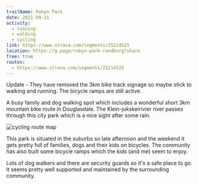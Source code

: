 ```yaml
---
trailName: Robyn Park
date: 2021-09-21
activity:
  - running
  - walking
  - cycling
link: https://www.strava.com/segments/25214525
location: https://g.page/robyn-park-randburg?share
free: true
routes: 
  - https://www.strava.com/segments/25214525
---
```


Update - They have removed the 3km bike track signage so maybe stick to walking and running. The bicycle ramps are still active.

A busy family and dog walking spot which includes a wonderful short 3km mountain bike route in Douglasdale. The Klein-jukskeirivier river passes through this city park which is a nice sight after some rain.

![cycling route map](robyn-park.jpg)

This park is situated in the suburbs so late afternoon and the weekend it gets pretty full of families, dogs and their kids on bicycles. The community has also built some bicycle ramps which the kids (and me) seem to enjoy.

Lots of dog walkers and there are security guards so it's a safe place to go. It seems pretty well supported and maintained by the surrounding community.
